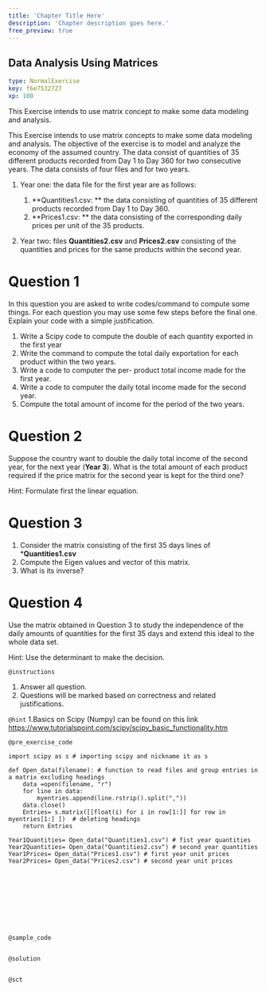 ```yaml
---
title: 'Chapter Title Here'
description: 'Chapter description goes here.'
free_preview: true
---
```


## Data Analysis Using Matrices

```yaml
type: NormalExercise
key: f6e7532727
xp: 100
```

This Exercise intends to use matrix concept to make some data modeling and  analysis.


This Exercise intends to use matrix concepts to make some data modeling and  analysis.
The objective of the exercise is to model and analyze the economy of the assumed country.
The data consist of quantities  of 35 different products recorded from Day 1 to Day 360 for two consecutive years. 
The data consists of four files and for two years. 

1. Year one: the data file for the first year are as follows:
	1. **Quantities1.csv: ** the data consisting of quantities  of 35 different products recorded from Day 1 to Day 360.  
     2. **Prices1.csv: ** the data consisting of the corresponding daily prices per unit of the 35 products. 
     
2. Year two: files **Quantities2.csv**  and **Prices2.csv** consisting of the quantities and prices for the same products within the second year.


# Question 1
In this question you are asked to write codes/command to compute some things. For each question you may use some few steps before the final one. Explain your code with a simple justification.
1. Write a Scipy code to compute the double of each quantity exported in the first year
2. Write the command to compute the total daily exportation for each product within the two years.
3. Write  a code to computer the  per- product total income made for the first year. 
4. Write  a code to computer the  daily total income made for the second year. 
5. Compute the total amount of income for the period of the two years. 

# Question 2
Suppose the country want to double the daily total income of the second year,  for the next year (**Year 3**).
What is the total amount of each product required if the price matrix for the second year is kept for the third one? 

Hint: Formulate first the linear equation.

# Question 3

1. Consider the matrix consisting of the first 35 days lines of  ***Quantities1.csv**
2. Compute the Eigen values and vector of this matrix.
3. What is its inverse?

# Question 4

Use the matrix obtained in Question 3 to study the independence of the daily amounts of quantities for the first 35 days and extend this ideal to the whole data set.

Hint: Use the determinant to make the decision.










`@instructions`
1.  Answer all question.
2. Questions will be marked based on correctness and related justifications.

`@hint`
1.Basics on Scipy (Numpy) can be found  on this link https://www.tutorialspoint.com/scipy/scipy_basic_functionality.htm

`@pre_exercise_code`
```{python}
import scipy as s # importing scipy and nickname it as s

def Open_data(filename): # function to read files and group entries in a matrix excluding headings
    data =open(filename, "r") 
    for line in data:
        myentries.append(line.rstrip().split(","))
    data.close()
    Entries= s.matrix([[float(i) for i in row[1:]] for row in myentries[1:] ])  # deleting headings
    return Entries

Year1Quantities= Open_data("Quantities1.csv") # fist year quantities
Year2Quantities= Open_data("Quantities2.csv") # second year quantities
Year1Prices= Open_data("Prices1.csv") # first year unit prices
Year2Prices= Open_data("Prices2.csv") # second year unit prices










```

`@sample_code`
```{python}

```

`@solution`
```{python}

```

`@sct`
```{python}

```
